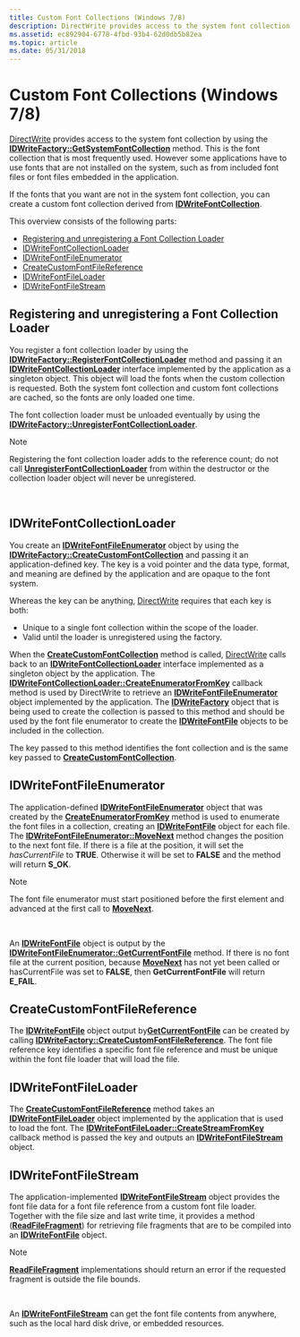 ```yaml
---
title: Custom Font Collections (Windows 7/8)
description: DirectWrite provides access to the system font collection by using the IDWriteFactory GetSystemFontCollection method.
ms.assetid: ec892904-6778-4fbd-93b4-62d0db5b82ea
ms.topic: article
ms.date: 05/31/2018
---
```


# Custom Font Collections (Windows 7/8)

[DirectWrite](direct-write-portal.md) provides access to the system font collection by using the [**IDWriteFactory::GetSystemFontCollection**](https://msdn.microsoft.com/en-us/library/Dd368208(v=VS.85).aspx) method. This is the font collection that is most frequently used. However some applications have to use fonts that are not installed on the system, such as from included font files or font files embedded in the application.

If the fonts that you want are not in the system font collection, you can create a custom font collection derived from [**IDWriteFontCollection**](https://msdn.microsoft.com/en-us/library/Dd368214(v=VS.85).aspx).

This overview consists of the following parts:

-   [Registering and unregistering a Font Collection Loader](#registering-and-unregistering-a-font-collection-loader)
-   [IDWriteFontCollectionLoader](#idwritefontcollectionloader)
-   [IDWriteFontFileEnumerator](#idwritefontfileenumerator)
-   [CreateCustomFontFileReference](#createcustomfontfilereference)
-   [IDWriteFontFileLoader](#idwritefontfileloader)
-   [IDWriteFontFileStream](#idwritefontfilestream)

## Registering and unregistering a Font Collection Loader

You register a font collection loader by using the [**IDWriteFactory::RegisterFontCollectionLoader**](https://msdn.microsoft.com/en-us/library/Dd368209(v=VS.85).aspx) method and passing it an [**IDWriteFontCollectionLoader**](https://msdn.microsoft.com/en-us/library/Dd368215(v=VS.85).aspx) interface implemented by the application as a singleton object. This object will load the fonts when the custom collection is requested. Both the system font collection and custom font collections are cached, so the fonts are only loaded one time.

The font collection loader must be unloaded eventually by using the [**IDWriteFactory::UnregisterFontCollectionLoader**](https://msdn.microsoft.com/en-us/library/Dd368211(v=VS.85).aspx).

> [!Note]  
> Registering the font collection loader adds to the reference count; do not call [**UnregisterFontCollectionLoader**](https://msdn.microsoft.com/en-us/library/Dd368211(v=VS.85).aspx) from within the destructor or the collection loader object will never be unregistered.

 

## IDWriteFontCollectionLoader

You create an [**IDWriteFontFileEnumerator**](https://msdn.microsoft.com/en-us/library/Dd371063(v=VS.85).aspx) object by using the [**IDWriteFactory::CreateCustomFontCollection**](https://msdn.microsoft.com/en-us/library/Dd368186(v=VS.85).aspx) and passing it an application-defined key. The key is a void pointer and the data type, format, and meaning are defined by the application and are opaque to the font system.

Whereas the key can be anything, [DirectWrite](direct-write-portal.md) requires that each key is both:

-   Unique to a single font collection within the scope of the loader.
-   Valid until the loader is unregistered using the factory.

When the [**CreateCustomFontCollection**](https://msdn.microsoft.com/en-us/library/Dd368186(v=VS.85).aspx) method is called, [DirectWrite](direct-write-portal.md) calls back to an [**IDWriteFontCollectionLoader**](https://msdn.microsoft.com/en-us/library/Dd368215(v=VS.85).aspx) interface implemented as a singleton object by the application. The [**IDWriteFontCollectionLoader::CreateEnumeratorFromKey**](https://msdn.microsoft.com/en-us/library/Dd368216(v=VS.85).aspx) callback method is used by DirectWrite to retrieve an [**IDWriteFontFileEnumerator**](https://msdn.microsoft.com/en-us/library/Dd371063(v=VS.85).aspx) object implemented by the application. The [**IDWriteFactory**](https://msdn.microsoft.com/en-us/library/Dd368183(v=VS.85).aspx) object that is being used to create the collection is passed to this method and should be used by the font file enumerator to create the [**IDWriteFontFile**](https://msdn.microsoft.com/en-us/library/Dd371060(v=VS.85).aspx) objects to be included in the collection.

The key passed to this method identifies the font collection and is the same key passed to [**CreateCustomFontCollection**](https://msdn.microsoft.com/en-us/library/Dd368186(v=VS.85).aspx).

## IDWriteFontFileEnumerator

The application-defined [**IDWriteFontFileEnumerator**](https://msdn.microsoft.com/en-us/library/Dd371063(v=VS.85).aspx) object that was created by the [**CreateEnumeratorFromKey**](https://msdn.microsoft.com/en-us/library/Dd368216(v=VS.85).aspx) method is used to enumerate the font files in a collection, creating an [**IDWriteFontFile**](https://msdn.microsoft.com/en-us/library/Dd371060(v=VS.85).aspx) object for each file. The [**IDWriteFontFileEnumerator::MoveNext**](https://msdn.microsoft.com/en-us/library/Dd371071(v=VS.85).aspx) method changes the position to the next font file. If there is a file at the position, it will set the *hasCurrentFile* to **TRUE**. Otherwise it will be set to **FALSE** and the method will return **S\_OK**.

> [!Note]  
> The font file enumerator must start positioned before the first element and advanced at the first call to [**MoveNext**](https://msdn.microsoft.com/en-us/library/Dd371071(v=VS.85).aspx).

 

An [**IDWriteFontFile**](https://msdn.microsoft.com/en-us/library/Dd371060(v=VS.85).aspx) object is output by the [**IDWriteFontFileEnumerator::GetCurrentFontFile**](https://msdn.microsoft.com/en-us/library/Dd371067(v=VS.85).aspx) method. If there is no font file at the current position, because [**MoveNext**](https://msdn.microsoft.com/en-us/library/Dd371071(v=VS.85).aspx) has not yet been called or hasCurrentFile was set to **FALSE**, then **GetCurrentFontFile** will return **E\_FAIL**.

## CreateCustomFontFileReference

The [**IDWriteFontFile**](https://msdn.microsoft.com/en-us/library/Dd371060(v=VS.85).aspx) object output by[**GetCurrentFontFile**](https://msdn.microsoft.com/en-us/library/Dd371067(v=VS.85).aspx) can be created by calling [**IDWriteFactory::CreateCustomFontFileReference**](https://msdn.microsoft.com/en-us/library/Dd368188(v=VS.85).aspx). The font file reference key identifies a specific font file reference and must be unique within the font file loader that will load the file.

## IDWriteFontFileLoader

The [**CreateCustomFontFileReference**](https://msdn.microsoft.com/en-us/library/Dd368188(v=VS.85).aspx) method takes an [**IDWriteFontFileLoader**](https://msdn.microsoft.com/en-us/library/Dd371075(v=VS.85).aspx) object implemented by the application that is used to load the font. The [**IDWriteFontFileLoader::CreateStreamFromKey**](https://msdn.microsoft.com/en-us/library/Dd371077(v=VS.85).aspx) callback method is passed the key and outputs an [**IDWriteFontFileStream**](https://msdn.microsoft.com/en-us/library/Dd371081(v=VS.85).aspx) object.

## IDWriteFontFileStream

The application-implemented [**IDWriteFontFileStream**](https://msdn.microsoft.com/en-us/library/Dd371081(v=VS.85).aspx) object provides the font file data for a font file reference from a custom font file loader. Together with the file size and last write time, it provides a method ([**ReadFileFragment**](https://msdn.microsoft.com/en-us/library/Dd371091(v=VS.85).aspx)) for retrieving file fragments that are to be compiled into an [**IDWriteFontFile**](https://msdn.microsoft.com/en-us/library/Dd371060(v=VS.85).aspx) object.

> [!Note]  
> [**ReadFileFragment**](https://msdn.microsoft.com/en-us/library/Dd371091(v=VS.85).aspx) implementations should return an error if the requested fragment is outside the file bounds.

 

An [**IDWriteFontFileStream**](https://msdn.microsoft.com/en-us/library/Dd371081(v=VS.85).aspx) can get the font file contents from anywhere, such as the local hard disk drive, or embedded resources.

 

 




